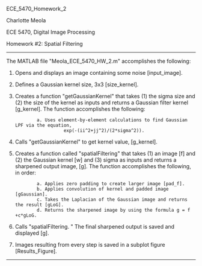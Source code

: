 ECE_5470_Homework_2



Charlotte Meola

ECE 5470, Digital Image Processing 

Homework #2: Spatial Filtering


---------------------------------------------------------------------------------------
The MATLAB file "Meola_ECE_5470_HW_2.m" accomplishes the following:

1.	Opens and displays an image containing some noise [input_image].


2.	Defines a Gaussian kernel size, 3x3 [size_kernel].


3.	Creates a function "getGaussianKernel" that takes (1) the sigma size and (2) the size of the kernel as inputs and returns a Gaussian filter kernel [g_kernel]. The function accomplishes the following:

                a. Uses element-by-element calculations to find Gaussian LPF via the equation, 
                          exp(-(ii^2+jj^2)/(2*sigma^2)).


4.	Calls "getGaussianKernel" to get kernel value, [g_kernel].


5.	Creates a function called "spatialFiltering" that takes (1) an image [f] and (2) the Gaussian kernel [w] and (3) sigma as inputs and returns a sharpened output image, [g]. 
The function accomplishes the following, in order: 

                a. Applies zero padding to create larger image [pad_f].
                b. Applies convolution of kernel and padded image [gGaussian].
                c. Takes the Laplacian of the Gaussian image and returns the result [gLoG].
                d. Returns the sharpened image by using the formula g = f +c*gLoG.


6.	Calls "spatialFiltering. " The final sharpened output is saved and displayed [g]. 


7.	Images resulting from every step is saved in a subplot figure [Results_Figure].

--------------------------------------------------------------------------------------
